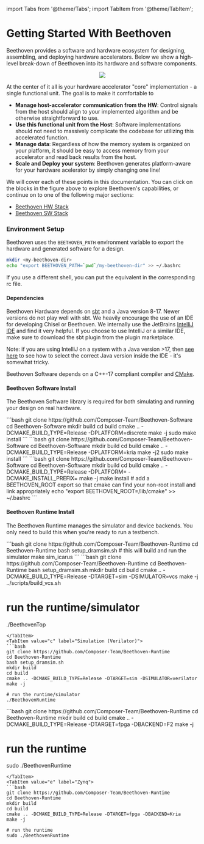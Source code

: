 
import Tabs from '@theme/Tabs';
import TabItem from '@theme/TabItem';

# Getting Started With Beethoven

Beethoven provides a software and hardware ecosystem for designing, assembling, and deploying hardware accelerators.
Below we show a high-level break-down of Beethoven into its hardware and software components.

<p align="center">
    <map name="GraffleExport">
<area shape="rect" coords="369,583,713,627" href="/Beethoven/Platform/Kria"/>
<area shape="rect" coords="1019,369,1297,413" href="/Beethoven-Docs/Beethoven/HW/#platforms"/>
<area shape="rect" coords="1019,136,1297,180" href="/Beethoven-Docs/Beethoven/HW/#configuration--build"/>
<area shape="rect" coords="13,583,358,627" href="/Beethoven/Platform/AWSF"/>
<area shape="rect" coords="13,508,358,552" href="/Beethoven-Docs/Beethoven/SW/#memory-modeling"/>
<area shape="rect" coords="13,452,358,497" href="/Beethoven-Docs/Beethoven/SW/#building"/>
<area shape="rect" coords="13,397,358,441" href="/Beethoven-Docs/Beethoven/SW/#building"/>
<area shape="rect" coords="1019,436,1297,480" href="https://www.chisel-lang.org"/>
<area shape="rect" coords="741,544,1236,588" href="/Beethoven/Platforms/NewPlatform"/>
<area shape="rect" coords="13,230,358,274" href="/Beethoven-Docs/Beethoven/SW/#communicating-with-the-accelerator"/>
<area shape="poly" coords="613,508,613,63,569,63,569,508,613,508" href="/Beethoven/HW/#platforms"/>
<area shape="rect" coords="13,277,358,322" href="/Beethoven-Docs/Beethoven/SW/#allocating-memory"/>
<area shape="rect" coords="1019,263,1297,341" href="/Beethoven-Docs/Beethoven/HW/Verilog"/>
<area shape="rect" coords="1019,199,1297,244" href="/Beethoven-Docs/Beethoven/HW/#on-chip-memory-user-managed"/>
<area shape="rect" coords="736,352,958,413" href="/Beethoven/HW/#on-chip-memory-scratchpad"/>
<area shape="rect" coords="736,291,958,352" href="/Beethoven-Docs/Beethoven/HW/#memory-read-and-write-channels"/>
<area shape="rect" coords="736,230,958,291" href="/Beethoven-Docs/Beethoven/HW/#memory-read-and-write-channels"/>
<area shape="rect" coords="724,447,958,508" href="/Beethoven/HW/#host-interface"/>
<area shape="rect" coords="2,119,352,180" href="/Beethoven/sw/#testbench"/>
<area shape="rect" coords="2,180,369,341" href="/Beethoven-Docs/Beethoven/SW/#Beethoven-Library"/>
<area shape="rect" coords="2,2,386,563" href="/Beethoven/SW"/>
<area shape="rect" coords="724,169,958,447" href="/Beethoven-Docs/Beethoven/HW/#memory-read-and-write-channels"/>
<area shape="rect" coords="724,63,1302,508" href="/Beethoven-Docs/Beethoven/HW"/>
<area shape="rect" coords="502,2,1302,508" href="/Beethoven/HW"/>
    </map>
    <img src="/Beethoven-Docs/img/figs/sitemap.jpg" usemap="#GraffleExport"/>
</p>

At the center of it all is your hardware accelerator "core" implementation - a single functional unit.
The goal is to make it comfortable to
- **Manage host-accelerator communication from the HW**: Control signals from the host should align to your implemented algorithm and be otherwise straightforward to use.
- **Use this functional unit from the Host**: Software implementations should not need to massively complicate the codebase for utilizing this accelerated function.
- **Manage data**: Regardless of how the memory system is organized on your platform, it should be easy to access memory from your accelerator and read back results from the host. 
- **Scale and Deploy your system**: Beethoven generates platform-aware for your hardware acelerator by simply changing one line!

We will cover each of these points in this documentation. You can click on the blocks in the figure above to explore Beethoven's capabilities, 
or continue on to one of the following major sections:
- [Beethoven HW Stack](/Beethoven/HW) 
- [Beethoven SW Stack](/Beethoven/SW)

### Environment Setup

Beethoven uses the `BEETHOVEN_PATH` environment variable to export the hardware and generated software for a design.
```bash
mkdir <my-beethoven-dir>
echo "export BEETHOVEN_PATH=`pwd`/my-beethoven-dir" >> ~/.bashrc
```
If you use a different shell, you can put the equivalent in the corresponding rc file.

#### Dependencies

Beethoven Hardware depends on [sbt](https://www.scala-sbt.org) and a Java version 8-17. Newer versions do not play well with sbt.
We heavily encourage the use of an IDE for developing Chisel or Beethoven. We internally use the JetBrains [IntelliJ IDE](https://www.jetbrains.com/idea/download/)
and find it very helpful. If you choose to use IntelliJ or a similar IDE, make sure to download the sbt plugin from the plugin
marketplace.

Note: if you are using IntelliJ on a system with a Java version >17, then [see here](/Beethoven/IDE/IntelliJ) to see how to select the correct Java version inside the IDE - it's somewhat tricky.

Beethoven Software depends on a C++-17 compliant compiler and [CMake](https://www.cmake.org).

#### Beethoven Software Install

The Beethoven Software library is required for both simulating and running your design on real hardware.

<Tabs>
<TabItem value="a" label="Simulation/AWS F2" default>
```bash
git clone https://github.com/Composer-Team/Beethoven-Software
cd Beethoven-Software
mkdir build
cd build
cmake .. -DCMAKE_BUILD_TYPE=Release -DPLATFORM=discrete
make -j
sudo make install
```
</TabItem>
<TabItem value="b" label="Zynq">
```bash
git clone https://github.com/Composer-Team/Beethoven-Software
cd Beethoven-Software
mkdir build
cd build
cmake .. -DCMAKE_BUILD_TYPE=Release -DPLATFORM=kria
make -j2
sudo make install
```
</TabItem>
<TabItem value="c" label="Non-Root Install">
```bash
git clone https://github.com/Composer-Team/Beethoven-Software
cd Beethoven-Software
mkdir build
cd build
cmake .. -DCMAKE_BUILD_TYPE=Release -DPLATFORM=<discrete/kria> -DCMAKE_INSTALL_PREFIX=<install-dir>
make -j
make install
# add a BEETHOVEN_ROOT export so that cmake can find your non-root install and link appropriately
echo "export BEETHOVEN_ROOT=<install-dir>/lib/cmake" >> ~/.bashrc
```
</TabItem>
</Tabs>

#### Beethoven Runtime Install

The Beethoven Runtime manages the simulator and device backends. You only need to build this when you're ready to run a testbench.

<Tabs>
<TabItem value="a" label="Simulation (Icarus Verilog)" default>
```bash
git clone https://github.com/Composer-Team/Beethoven-Runtime
cd Beethoven-Runtime
bash setup_dramsim.sh
# this will build and run the simulator
make sim_icarus
```
</TabItem>
<TabItem value="b" label="Simulation (VCS)">
```bash
git clone https://github.com/Composer-Team/Beethoven-Runtime
cd Beethoven-Runtime
bash setup_dramsim.sh
mkdir build
cd build
cmake .. -DCMAKE_BUILD_TYPE=Release -DTARGET=sim -DSIMULATOR=vcs
make -j
../scripts/build_vcs.sh

# run the runtime/simulator
./BeethovenTop
```
</TabItem>
<TabItem value="c" label="Simulation (Verilator)">
```bash
git clone https://github.com/Composer-Team/Beethoven-Runtime
cd Beethoven-Runtime
bash setup_dramsim.sh
mkdir build
cd build
cmake .. -DCMAKE_BUILD_TYPE=Release -DTARGET=sim -DSIMULATOR=verilator
make -j

# run the runtime/simulator
./BeethovenRuntime
```
</TabItem>
<TabItem value="d" label="AWS F2">
```bash
git clone https://github.com/Composer-Team/Beethoven-Runtime
cd Beethoven-Runtime
mkdir build
cd build
cmake .. -DCMAKE_BUILD_TYPE=Release -DTARGET=fpga -DBACKEND=F2
make -j

# run the runtime
sudo ./BeethovenRuntime
```
</TabItem>
<TabItem value="e" label="Zynq">
```bash
git clone https://github.com/Composer-Team/Beethoven-Runtime
cd Beethoven-Runtime
mkdir build
cd build
cmake .. -DCMAKE_BUILD_TYPE=Release -DTARGET=fpga -DBACKEND=Kria
make -j

# run the runtime
sudo ./BeethovenRuntime
```
</TabItem>
</Tabs>
